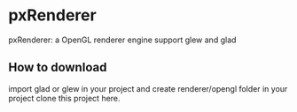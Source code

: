 # pxRenderer

pxRenderer: a OpenGL renderer engine support glew and glad

## How to download 

import glad or glew in your project and create renderer/opengl folder in your project clone this project here.
